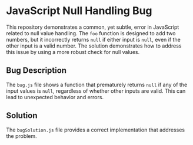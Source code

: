 # JavaScript Null Handling Bug

This repository demonstrates a common, yet subtle, error in JavaScript related to null value handling.  The `foo` function is designed to add two numbers, but it incorrectly returns `null` if either input is `null`, even if the other input is a valid number.  The solution demonstrates how to address this issue by using a more robust check for null values. 

## Bug Description

The `bug.js` file shows a function that prematurely returns `null` if any of the input values is `null`, regardless of whether other inputs are valid.  This can lead to unexpected behavior and errors. 

## Solution

The `bugSolution.js` file provides a correct implementation that addresses the problem.